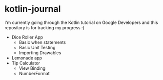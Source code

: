 # kotlin-journal

I'm currently going through the Kotlin tutorial on Google Developers and this repository is for tracking my progress :)

- Dice Roller App
  - Basic when statements
  - Basic Unit Testing 
  - Importing Drawables
- Lemonade app
- Tip Calculator
  - View Binding
  - NumberFormat 
